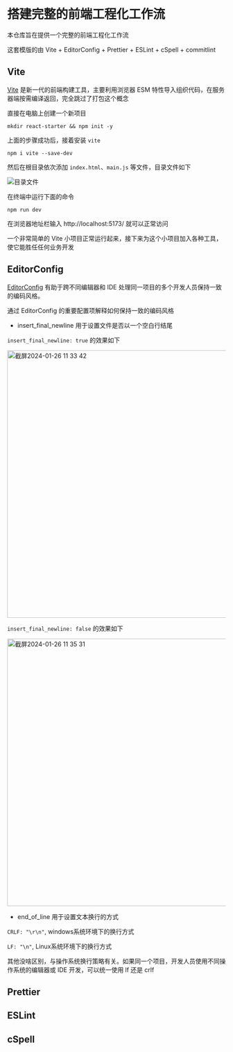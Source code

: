 # 搭建完整的前端工程化工作流

本仓库旨在提供一个完整的前端工程化工作流

这套模版的由 Vite + EditorConfig + Prettier + ESLint + cSpell + commitlint

## Vite

[Vite](https://vitejs.dev/) 是新一代的前端构建工具，主要利用浏览器 ESM 特性导入组织代码，在服务器端按需编译返回，完全跳过了打包这个概念

直接在电脑上创建一个新项目

```shell
mkdir react-starter && npm init -y
```

上面的步骤成功后，接着安装 `vite`

```shell
npm i vite --save-dev
```

然后在根目录依次添加 `index.html`、`main.js` 等文件，目录文件如下

![目录文件](https://github.com/unikww/fe-engineering/assets/45612221/640631e1-158b-4825-abce-8e422bac0b86)

在终端中运行下面的命令

```shell
npm run dev
```

在浏览器地址栏输入 http://localhost:5173/ 就可以正常访问

一个非常简单的 Vite 小项目正常运行起来，接下来为这个小项目加入各种工具，使它能胜任任何业务开发

## EditorConfig

[EditorConfig](https://editorconfig.org/) 有助于跨不同编辑器和 IDE 处理同一项目的多个开发人员保持一致的编码风格。

通过 EditorConfig 的重要配置项解释如何保持一致的编码风格

- insert_final_newline 用于设置文件是否以一个空白行结尾

`insert_final_newline: true` 的效果如下

<img width="615" alt="截屏2024-01-26 11 33 42" src="https://github.com/unikww/fe-engineering/assets/45612221/33608ba0-034c-4377-bb97-cf079e71ba47">

`insert_final_newline: false` 的效果如下

<img width="615" alt="截屏2024-01-26 11 35 31" src="https://github.com/unikww/fe-engineering/assets/45612221/71a67d0d-1c46-4568-a5dd-28e4d155a032">

- end_of_line 用于设置文本换行的方式

`CRLF: "\r\n"`, windows系统环境下的换行方式

`LF: "\n"`, Linux系统环境下的换行方式

其他没啥区别，与操作系统换行策略有关。如果同一个项目，开发人员使用不同操作系统的编辑器或 IDE 开发，可以统一使用 lf 还是 crlf

## Prettier

## ESLint

## cSpell
